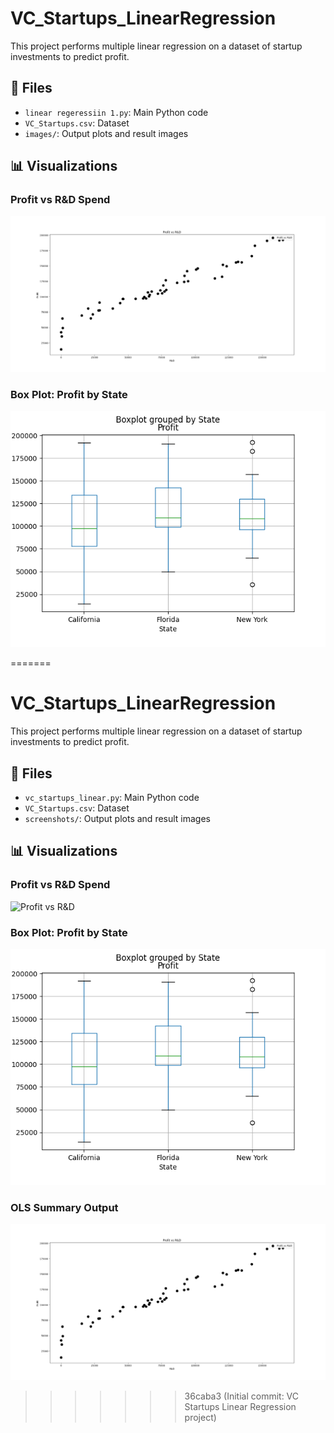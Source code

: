 # VC_Startups_LinearRegression

This project performs multiple linear regression on a dataset of startup investments to predict profit.

## 📁 Files
- `linear regeressiin 1.py`: Main Python code
- `VC_Startups.csv`: Dataset
- `images/`: Output plots and result images

## 📊 Visualizations
### Profit vs R&D Spend
![Profit vs R&D](IMAGES/scatter_plot.png)


### Box Plot: Profit by State
![Box Plot](IMAGES/boxplot_state.png) 

=======
# VC_Startups_LinearRegression

This project performs multiple linear regression on a dataset of startup investments to predict profit.

## 📁 Files
- `vc_startups_linear.py`: Main Python code
- `VC_Startups.csv`: Dataset
- `screenshots/`: Output plots and result images

## 📊 Visualizations
### Profit vs R&D Spend
![Profit vs R&D](screenshots/scatter_plot.png)

### Box Plot: Profit by State
![Box Plot](IMAGES/boxplot_state.png)

### OLS Summary Output
![OLS Summary](IMAGES/Scatter_plot.png)
>>>>>>> 36caba3 (Initial commit: VC Startups Linear Regression project)
